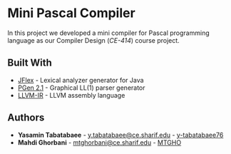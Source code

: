 # Mini Pascal Compiler
In this project we developed a mini compiler for Pascal programming language as our Compiler Design (*CE-414*) course project. 

## Built With

* [JFlex](https://www.jflex.de/) -  Lexical analyzer generator for Java
* [PGen 2.1](https://github.com/IYP-Programer-Yeah/PGen) -  Graphical LL(1) parser generator
* [LLVM-IR](http://llvm.org/docs/LangRef.html) -  LLVM assembly language

## Authors

* **Yasamin Tabatabaee** - y.tabatabaee@ce.sharif.edu - [y-tabatabaee76](https://github.com/y-tabatabaee76)
* **Mahdi Ghorbani** - mtghorbani@ce.sharif.edu - [MTGHO](https://github.com/MTGHO)


